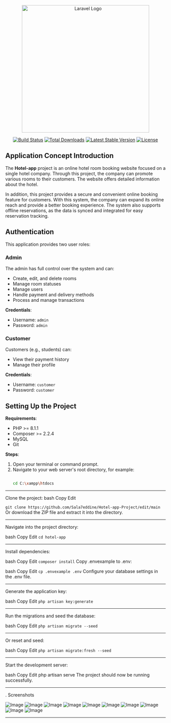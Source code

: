 <p align="center"><a href="https://laravel.com" target="_blank"><img src="https://raw.githubusercontent.com/laravel/art/master/logo-lockup/5%20SVG/2%20CMYK/1%20Full%20Color/laravel-logolockup-cmyk-red.svg" width="400" alt="Laravel Logo"></a></p>

<p align="center">
<a href="https://github.com/laravel/framework/actions"><img src="https://github.com/laravel/framework/workflows/tests/badge.svg" alt="Build Status"></a>
<a href="https://packagist.org/packages/laravel/framework"><img src="https://img.shields.io/packagist/dt/laravel/framework" alt="Total Downloads"></a>
<a href="https://packagist.org/packages/laravel/framework"><img src="https://img.shields.io/packagist/v/laravel/framework" alt="Latest Stable Version"></a>
<a href="https://packagist.org/packages/laravel/framework"><img src="https://img.shields.io/packagist/l/laravel/framework" alt="License"></a>
</p>

## Application Concept Introduction

The **Hotel-app** project is an online hotel room booking website focused on a single hotel company. Through this project, the company can promote various rooms to their customers. The website offers detailed information about the hotel.

In addition, this project provides a secure and convenient online booking feature for customers. With this system, the company can expand its online reach and provide a better booking experience. The system also supports offline reservations, as the data is synced and integrated for easy reservation tracking.

## Authentication

This application provides two user roles:

### Admin
The admin has full control over the system and can:
- Create, edit, and delete rooms
- Manage room statuses
- Manage users
- Handle payment and delivery methods
- Process and manage transactions

**Credentials**:
- Username: `admin`
- Password: `admin`

### Customer
Customers (e.g., students) can:
- View their payment history
- Manage their profile

**Credentials**:
- Username: `customer`
- Password: `customer`

## Setting Up the Project

**Requirements**:
- PHP >= 8.1.1
- Composer >= 2.2.4
- MySQL
- Git

**Steps**:

1. Open your terminal or command prompt.
2. Navigate to your web server's root directory, for example:
   ```bash
   
   cd C:\xampp\htdocs

<hr>
Clone the project:
bash
Copy
Edit
 
`git clone https://github.com/Sala7eddine/Hotel-app-Project/edit/main`
Or download the ZIP file and extract it into the directory.

<hr>
Navigate into the project directory:

bash
Copy
Edit
`cd hotel-app`

<hr>
Install dependencies:

bash
Copy
Edit
`composer install`
Copy .envexample to .env:

bash
Copy
Edit
`cp .envexample .env`
Configure your database settings in the .env file.

<hr>
Generate the application key:

bash
Copy
Edit
`php artisan key:generate`

<hr>
Run the migrations and seed the database:

bash
Copy
Edit
`php artisan migrate --seed`

<hr>
Or reset and seed:

bash
Copy
Edit
`php artisan migrate:fresh --seed`

<hr>
Start the development server:

bash
Copy
Edit
php artisan serve
The project should now be running successfully.

<hr>
. Screenshots


![Image](https://github.com/user-attachments/assets/5ffb5d0d-4a09-40d6-95f2-d4d8a7e6e83d)
![Image](https://github.com/user-attachments/assets/e63920e3-bb67-439b-831e-3a2fff2c7071)
![Image](https://github.com/user-attachments/assets/5608bef0-1e38-4088-b4e8-55fd49ad989f)
![Image](https://github.com/user-attachments/assets/a0dc3871-020e-436f-8f27-ca36dad1a3a1)
![Image](https://github.com/user-attachments/assets/32eeb1d5-5026-48aa-9279-cc1914fe34bf)
![Image](https://github.com/user-attachments/assets/4aa48367-dc69-42dc-9ab7-44d602ac3e49)
![Image](https://github.com/user-attachments/assets/eb9b49aa-9c15-4f5e-a5c2-995298f087ed)
![Image](https://github.com/user-attachments/assets/b736814a-fb45-456b-b0fc-54dd00d23e99)
![Image](https://github.com/user-attachments/assets/2c509579-fc8e-4471-bb68-fd202b01b6c2)
![Image](https://github.com/user-attachments/assets/bfcd1be8-cf68-4928-ae68-b24470cedf44)


<hr>
